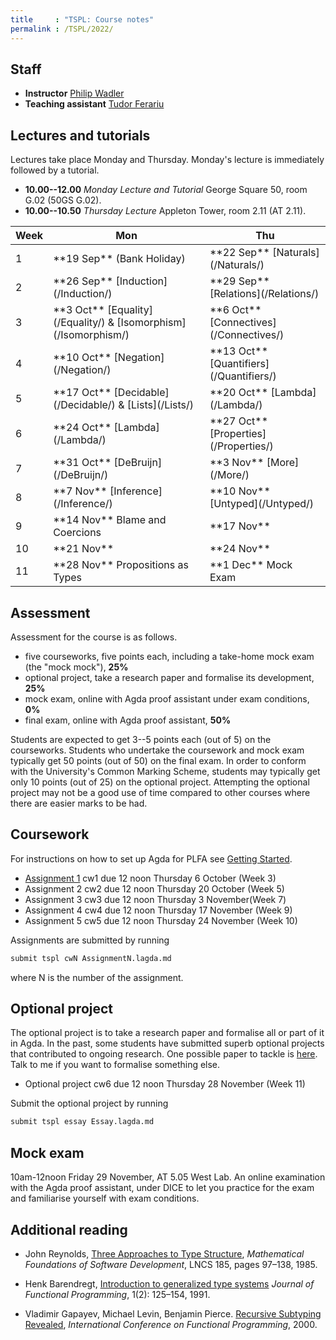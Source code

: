 ```yaml
---
title     : "TSPL: Course notes"
permalink : /TSPL/2022/
---
```



## Staff

* **Instructor**
    [Philip Wadler](https://homepages.inf.ed.ac.uk/wadler)
* **Teaching assistant**
    [Tudor Ferariu](https://www.inf.ed.ac.uk/people/students/Tudor_Ferariu.html)

## Lectures and tutorials

Lectures take place Monday and Thursday.
Monday's lecture is immediately followed by a tutorial.

* **10.00--12.00** _Monday Lecture and Tutorial_
  George Square 50, room G.02 (50GS G.02).
* **10.00--10.50** _Thursday Lecture_
  Appleton Tower, room 2.11 (AT 2.11).

<table>
<thead>
 <tr>
  <th scope="col">Week</th>
  <th scope="col">Mon</th>
  <th scope="col">Thu</th>
 </tr>
</thead>
<tbody>
 <tr>
  <td>1</td>
  <td>**19 Sep** (Bank Holiday)
  <td>**22 Sep** [Naturals](/Naturals/)</td>
 </tr>
 <tr>
  <td>2</td>
  <td>**26 Sep** [Induction](/Induction/)</td>
  <td>**29 Sep** [Relations](/Relations/)</td>
 </tr>
 <tr>
  <td>3</td>
  <td> **3 Oct** [Equality](/Equality/) &amp;
                 [Isomorphism](/Isomorphism/)</td>
  <td> **6 Oct** [Connectives](/Connectives/)</td>
 </tr>
 <tr>
  <td>4</td>
  <td>**10 Oct** [Negation](/Negation/)</td>
  <td>**13 Oct** [Quantifiers](/Quantifiers/)</td>
 </tr>
 <tr>
  <td>5</td>
  <td>**17 Oct** [Decidable](/Decidable/) &amp;
                 [Lists](/Lists/)</td>
  <td>**20 Oct** [Lambda](/Lambda/)</td>
 </tr>
 <tr>
  <td>6</td>
  <td>**24 Oct** [Lambda](/Lambda/)</td>
  <td>**27 Oct** [Properties](/Properties/)</td>
 </tr>
 <tr>
  <td>7</td>
  <td>**31 Oct** [DeBruijn](/DeBruijn/)</td>
  <td> **3 Nov** [More](/More/)</td>
 </tr>
 <tr>
  <td>8</td>
  <td> **7 Nov** [Inference](/Inference/)</td>
  <td>**10 Nov** [Untyped](/Untyped/)</td>
 </tr>
 <tr>
  <td>9</td>
  <td>**14 Nov** Blame and Coercions</td>
  <td>**17 Nov**</td>
 </tr>
 <tr>
  <td>10</td>
  <td>**21 Nov**</td>
  <td>**24 Nov**</td>
 </tr>
 <tr>
  <td>11</td>
  <td>**28 Nov** Propositions as Types</td>
  <td> **1 Dec** Mock Exam</td>
 </tr>
</tbody>
</table>


## Assessment

Assessment for the course is as follows.

* five courseworks, five points each, including a take-home mock exam
  (the "mock mock"), **25%**
* optional project, take a research paper and formalise its development, **25%**
* mock exam, online with Agda proof assistant under exam conditions, **0%**
* final exam, online with Agda proof assistant, **50%**

Students are expected to get 3--5 points each (out of 5) on the
courseworks. Students who undertake the coursework and mock exam typically
get 50 points (out of 50) on the final exam. In order to conform with
the University's Common Marking Scheme, students may typically
get only 10 points (out of 25) on the optional project.  Attempting
the optional project may not be a good use of time compared to other
courses where there are easier marks to be had.


## Coursework

For instructions on how to set up Agda for PLFA see [Getting Started](/GettingStarted/).

* [Assignment 1](/TSPL/2022/Assignment1/) cw1 due 12 noon Thursday 6 October (Week 3)
* Assignment 2 cw2 due 12 noon Thursday 20 October (Week 5)
* Assignment 3 cw3 due 12 noon Thursday 3 November(Week 7)
* Assignment 4 cw4 due 12 noon Thursday 17 November (Week 9)
* Assignment 5 cw5 due 12 noon Thursday 24 November (Week 10)
<!-- Use file [Exam](/TSPL/2022/Exam/). Despite the rubric, do **all three questions**. -->


Assignments are submitted by running
``` bash
submit tspl cwN AssignmentN.lagda.md
```
where N is the number of the assignment.


## Optional project

The optional project is to take a research paper and formalise all or
part of it in Agda.  In the past, some students have submitted superb optional
projects that contributed to ongoing research. One possible paper to tackle is
[here](https://homepages.inf.ed.ac.uk/wadler/papers/coercions-jfp/coercions-jfp.pdf).
Talk to me if you want to formalise something else.

* Optional project cw6 due 12 noon Thursday 28 November (Week 11)

Submit the optional project by running
``` bash
submit tspl essay Essay.lagda.md
```

## Mock exam

10am-12noon Friday 29 November, AT 5.05 West Lab. An online
examination with the Agda proof assistant, under DICE to let you
practice for the exam and familiarise yourself with exam conditions.


## Additional reading

* John Reynolds,
  [Three Approaches to Type Structure][reynolds],
  _Mathematical Foundations of Software Development_,
  LNCS 185, pages 97–138, 1985.

* Henk Barendregt,
  [Introduction to generalized type systems][barendregt]
  _Journal of Functional Programming_, 1(2): 125–154, 1991.

* Vladimir Gapayev, Michael Levin, Benjamin Pierce.
  [Recursive Subtyping Revealed][gapayev],
  _International Conference on Functional Programming_, 2000.

[reynolds]: https://homepages.inf.ed.ac.uk/wadler/papers/reynolds/three-approaches.pdf

[barendregt]: https://homepages.inf.ed.ac.uk/wadler/papers/barendregt/pure-type-systems.pdf

[gapayev]: https://homepages.inf.ed.ac.uk/wadler/papers/gapayev/gapayev-et-al-icfp2000.pdf


<!--
## Midterm course feedback

You may offer feedback on the course at
[https://www.surveymonkey.co.uk/r/YX7ZFYC](https://www.surveymonkey.co.uk/r/YX7ZFYC).

Please do so by 12 noon Thursday 31 October.
-->

<!--

## Mock exam

Here is the text of the [second mock](/courses/tspl/2018/Mock2.pdf)
and the exam [instructions](/courses/tspl/2018/Instructions.pdf).

-->

